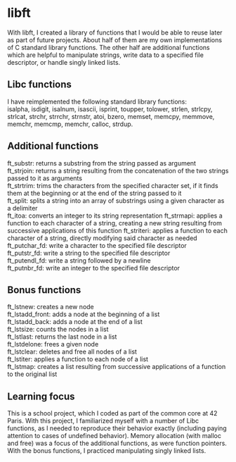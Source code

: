 # libft

With libft, I created a library of functions that I would be able to reuse later as part of future projects.
About half of them are my own implementations of C standard library functions. 
The other half are additional functions which are helpful to manipulate strings, write data to a specified file descriptor, or handle singly linked lists.

## Libc functions

I have reimplemented the following standard library functions:  
isalpha, isdigit, isalnum, isascii, isprint, toupper, tolower, strlen, strlcpy, strlcat, strchr, strrchr, strnstr, atoi, bzero, memset, memcpy, memmove, memchr, memcmp, memchr, calloc, strdup.

## Additional functions

ft_substr: returns a substring from the string passed as argument  
ft_strjoin: returns a string resulting from the concatenation of the two strings passed to it as arguments  
ft_strtrim: trims the characters from the specified character set, if it finds them at the beginning or at the end of the string passed to it  
ft_split: splits a string into an array of substrings using a given character as a delimiter  
ft_itoa: converts an integer to its string representation
ft_strmapi: applies a function to each character of a string, creating a new string resulting from successive applications of this function
ft_striteri: applies a function to each character of a string, directly modifying said character as needed  
ft_putchar_fd: write a character to the specified file descriptor  
ft_putstr_fd: write a string to the specified file descriptor  
ft_putendl_fd: write a string followed by a newline  
ft_putnbr_fd: write an integer to the specified file descriptor

## Bonus functions

ft_lstnew: creates a new node  
ft_lstadd_front: adds a node at the beginning of a list  
ft_lstadd_back: adds a node at the end of a list  
ft_lstsize: counts the nodes in a list  
ft_lstlast: returns the last node in a list  
ft_lstdelone: frees a given node  
ft_lstclear: deletes and free all nodes of a list  
ft_lstiter: applies a function to each node of a list  
ft_lstmap: creates a list resulting from successive applications of a function to the original list

## Learning focus

This is a school project, which I coded as part of the common core at 42 Paris.
With this project, I familiarized myself with a number of Libc functions, as I needed to reproduce their behavior exactly (including paying attention to cases of undefined behavior).
Memory allocation (with malloc and free) was a focus of the additional functions, as were function pointers. 
With the bonus functions, I practiced manipulating singly linked lists.
